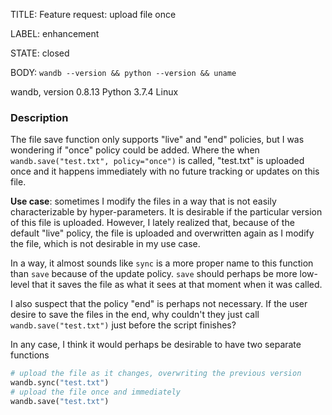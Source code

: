 TITLE:
Feature request: upload file once

LABEL:
enhancement

STATE:
closed

BODY:
`wandb --version && python --version && uname`

wandb, version 0.8.13
Python 3.7.4
Linux

### Description

The file save function only supports "live" and "end" policies, but I was wondering if "once" policy could be added. Where the when `wandb.save("test.txt", policy="once")` is called, "test.txt" is uploaded once and it happens immediately with no future tracking or updates on this file.

**Use case**: sometimes I modify the files in a way that is not easily characterizable by hyper-parameters. It is desirable if the particular version of this file is uploaded. However, I lately realized that, because of the default "live" policy, the file is uploaded and overwritten again as I modify the file, which is not desirable in my use case.

In a way, it almost sounds like `sync` is a more proper name to this function than `save` because of the update policy. `save` should perhaps be more low-level that it saves the file as what it sees at that moment when it was called. 

I also suspect that the policy "end" is perhaps not necessary. If the user desire to save the files in the end, why couldn't they just call `wandb.save("test.txt")` just before the script finishes?

In any case, I think it would perhaps be desirable to have two separate functions

```python
# upload the file as it changes, overwriting the previous version
wandb.sync("test.txt") 
# upload the file once and immediately
wandb.save("test.txt")
```


